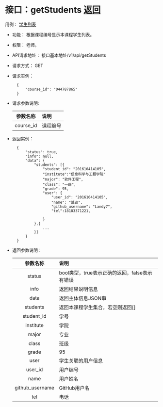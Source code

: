 # 接口：getStudents  [返回](../../README.md)
用例： [学生列表](../用例/学生列表.md)

- 功能：
   根据课程编号显示本课程学生列表。
    
- 权限：
    老师。    
    
- API请求地址： 
    接口基本地址/v1/api/getStudents

- 请求方式：
    GET

- 请求实例：

        {
            "course_id": "044787865"
        }
        
- 请求参数说明:        

  |参数名称|说明|
  |:---------:|:--------------------------------------------------------|      
  |course_id|课程编号|
  
- 返回实例：

        { 
            "status": true,
            "info": null,
            "data": {
                "students": [{
                    "student_id": "201610414105",
                    "institute":"信息科学与工程学院"
                    "major": "软件工程",
                    "class": "一班",
                    "grade": 95,
                    "user": {
                        "user_id": "201610414105",
                        "name": "兰迪",
                        "github_username": "Landy7",
                        "tel":18183371221,

                    }
                },{
                    ...
                }]   
            }    
        }

- 返回参数说明：    
 
  |参数名称|说明|
  |:---------:|:--------------------------------------------------------|      
  |status|bool类型，true表示正确的返回，false表示有错误|
  |info|返回结果说明信息|
  |data|返回主体信息JSON串|
  |students|返回本课程学生集合，若空则返回[]|
  |student_id|学号|
  |institute|学院| 
  |major|专业|  
  |class|班级|
  |grade|95|
  |user|学生关联的用户信息|
  |user_id|用户编号|
  |name|用户姓名|
  |github_username|GitHub用户名|
  |tel|电话|